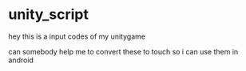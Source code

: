 # unity_script

hey this is a input codes of my unitygame


 can somebody help me to convert these to touch so i can use them in android
